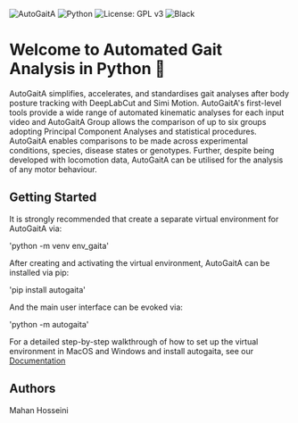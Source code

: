 ![AutoGaitA](https://github.com/mahan-hosseini/AutoGaitA/blob/main/res/autogaita_logo.png?raw=true)
![Python](https://img.shields.io/badge/python-v3.6+-blue.svg)
![License: GPL v3](https://img.shields.io/badge/License-GPLv3-blue.svg)
![Black](https://img.shields.io/badge/code%20style-black-000000.svg)
# Welcome to Automated Gait Analysis in Python 🐸

AutoGaitA simplifies, accelerates, and standardises gait analyses after body posture tracking with DeepLabCut and Simi Motion. AutoGaitA's first-level tools provide a wide range of automated kinematic analyses for each input video and AutoGaitA Group allows the comparison of up to six groups adopting Principal Component Analyses and statistical procedures. AutoGaitA enables comparisons to be made across experimental conditions, species, disease states or genotypes. Further, despite being developed with locomotion data, AutoGaitA can be utilised for the analysis of any motor behaviour.

## Getting Started

It is strongly recommended that create a separate virtual environment for AutoGaitA via:

'python -m venv env_gaita'

After creating and activating the virtual environment, AutoGaitA can be installed via pip:

'pip install autogaita'

And the main user interface can be evoked via:

'python -m autogaita'

For a detailed step-by-step walkthrough of how to set up the virtual environment in MacOS and Windows and install autogaita, see our [Documentation](https://docs.google.com/document/d/1Y4wrrsjs0ybLDKPzE2LAatqPDq9jtwjIuk4M0jRZ3wE/edit?usp=sharing)

## Authors
Mahan Hosseini